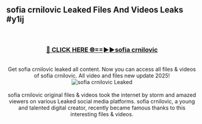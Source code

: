 ## sofia crnilovic Leaked Files And Videos Leaks #y1ij
<br>
<div align="center">
<h3><a href="https://watchclip.my.id/sofia crnilovic" rel="nofollow">🔴 CLICK HERE 🌐==►►sofia crnilovic</a></h3>
<br>
Get sofia crnilovic leaked all content. Now you can access all files & videos of sofia crnilovic. All video and files new update 2025!
<br>
<a href="https://watchclip.my.id/sofia crnilovic" rel="nofollow" data-target="animated-image.originalLink"><img src="https://i.ibb.co.com/WyWwxjT/player-gif2.gif" alt="sofia crnilovic Leaked" style="max-width: 100%; display: inline-block;" data-target="animated-image.originalImage"></a>
<br><br>
sofia crnilovic original files & videos took the internet by storm and amazed viewers on various Leaked social media platforms. sofia crnilovic, a young and talented digital creator, recently became famous thanks to this interesting files & videos.
</div>
<br>